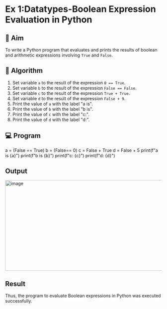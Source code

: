
# Ex 1:Datatypes-Boolean Expression Evaluation in Python

## 🎯 Aim
To write a Python program that evaluates and prints the results of boolean and arithmetic expressions involving `True` and `False`.

## 🧠 Algorithm
1. Set variable `a` to the result of the expression `0 == True`.
2. Set variable `b` to the result of the expression `False == False`.
3. Set variable `c` to the result of the expression `True + True`.
4. Set variable `d` to the result of the expression `False + 9`.
5. Print the value of `a` with the label "a is".
6. Print the value of `b` with the label "b is".
7. Print the value of `c` with the label "c:".
8. Print the value of `d` with the label "d:".

## 💻 Program
a = (False == True)
b = (False== 0)
c = False + True
d = False + 5
print(f"a is {a}")
print(f"b is {b}")
print(f"c: {c}")
print(f"d: {d}")

## Output
<img width="522" height="292" alt="image" src="https://github.com/user-attachments/assets/8927f430-a28a-43f4-8869-461ed3b61990" />

## Result
Thus, the program to evaluate Boolean expressions in Python was executed successfully.

